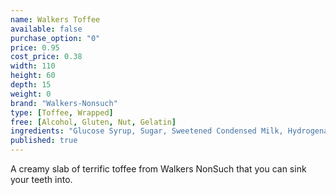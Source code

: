 ```yaml
---
name: Walkers Toffee
available: false
purchase_option: "0"
price: 0.95
cost_price: 0.38
width: 110
height: 60
depth: 15
weight: 0
brand: "Walkers-Nonsuch"
type: [Toffee, Wrapped]
free: [Alcohol, Gluten, Nut, Gelatin]
ingredients: "Glucose Syrup, Sugar, Sweetened Condensed Milk, Hydrogenated Vegetable Oil, Butter. Emulsifier: E471, Flavourings"
published: true
---
```

A creamy slab of terrific toffee from Walkers NonSuch that you can sink your teeth into.
